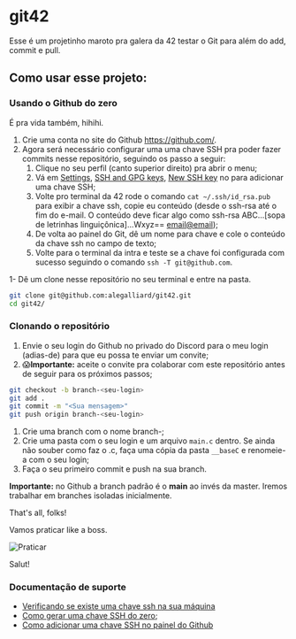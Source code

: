 # git42

Esse é um projetinho maroto pra galera da 42 testar o Git para além do add, commit e pull.

## Como usar esse projeto:

### Usando o Github do zero

É pra vida também, hihihi.

1. Crie uma conta no site do Github https://github.com/.
1. Agora será necessário configurar uma uma chave SSH pra poder fazer commits nesse repositório, seguindo os passo a seguir:
	1. Clique no seu perfil (canto superior direito) pra abrir o menu;
	1. Vá em [Settings](https://github.com/settings/profile), [SSH and GPG keys](https://github.com/settings/keys), [New SSH key](https://github.com/settings/keys) no para adicionar uma chave SSH;
	1. Volte pro terminal da 42 rode o comando `cat ~/.ssh/id_rsa.pub` para exibir a chave ssh, copie eu conteúdo (desde o ssh-rsa até o fim do e-mail. O conteúdo deve ficar algo como ssh-rsa ABC...[sopa de letrinhas linguiçônica]...Wxyz== <email@email>);
	1. De volta ao painel do Git, dê um nome para chave e cole o conteúdo da chave ssh no campo de texto;
	1. Volte para o terminal da intra e teste se a chave foi configurada com sucesso seguindo o comando `ssh -T git@github.com`.






1- Dê um clone nesse repositório no seu terminal e entre na pasta.

```sh
git clone git@github.com:alegalliard/git42.git
cd git42/
```


### Clonando o repositório

1. Envie o seu login do Github no privado do Discord para o meu login (adias-de) para que eu possa te enviar um convite;
1. 😱**Importante:** aceite o convite pra colaborar com este repositório antes de seguir para os próximos passos;

```sh
git checkout -b branch-<seu-login>
git add .
git commit -m "<Sua mensagem>"
git push origin branch-<seu-login>
```
1. Crie uma branch com o nome branch-<seu-login>;
1. Crie uma pasta com o seu login e um arquivo `main.c` dentro. Se ainda não souber como faz o .c, faça uma cópia da pasta `__baseC` e renomeie-a com o seu login;
1. Faça o seu primeiro commit e push na sua branch.

**Importante:** no Github a branch padrão é o **main** ao invés da master. Iremos trabalhar em branches isoladas inicialmente.

That's all, folks!

Vamos praticar like a boss.

![Praticar](https://i.giphy.com/media/dZfYddDBa5hDO/giphy-downsized-large.gif "Bollywood Norris.")


Salut!

### Documentação de suporte

* [Verificando se existe uma chave ssh na sua máquina](https://docs.github.com/en/github/authenticating-to-github/connecting-to-github-with-ssh/checking-for-existing-ssh-keys) 
* [Como gerar uma chave SSH do zero](https://docs.github.com/en/github/authenticating-to-github/connecting-to-github-with-ssh/generating-a-new-ssh-key-and-adding-it-to-the-ssh-agent);
* [Como adicionar uma chave SSH no painel do Github](https://docs.github.com/en/github/authenticating-to-github/connecting-to-github-with-ssh/adding-a-new-ssh-key-to-your-github-account)
